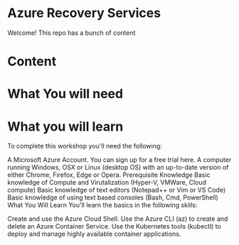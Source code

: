 # Azure Recovery Services

Welcome! This repo has a bunch of content 

# Content

# What You will need



# What you will learn

To complete this workshop you'll need the following:

A Microsoft Azure Account. You can sign up for a free trial here.
A computer running Windows, OSX or Linux (desktop OS) with an up-to-date version of either Chrome, Firefox, Edge or Opera.
Prerequisite Knowledge
Basic knowledge of Compute and Virutalization (Hyper-V, VMWare, Cloud compute)
Basic knowledge of text editors (Notepad++ or Vim or VS Code)
Basic knowledge of using text based consoles (Bash, Cmd, PowerShell)
What You Will Learn
You'll learn the basics in the following skills:

Create and use the Azure Cloud Shell.
Use the Azure CLI (az) to create and delete an Azure Container Service.
Use the Kubernetes tools (kubectl) to deploy and manage highly available container applications.
